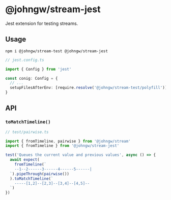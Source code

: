 # @johngw/stream-jest

Jest extension for testing streams.

## Usage

```
npm i @johngw/stream-test @johngw/stream-jest
```

```typescript
// jest.config.ts

import { Config } from 'jest'

const conig: Config = {
  // ...
  setupFilesAfterEnv: [require.resolve('@johngw/stream-test/polyfill')],
}
```

## API

### `toMatchTimeline()`

```typescript
// test/pairwise.ts

import { fromTimeline, pairwise } from '@johngw/stream'
import { fromTimeline } from '@johngw/stream-jest'

test('Queues the current value and previous values', async () => {
  await expect(
    fromTimeline(`
    --1--2------3------4------5------|
  `).pipeThrough(pairwise())
  ).toMatchTimeline(`
    -----[1,2]--[2,3]--[3,4]--[4,5]--
  `)
})
```
